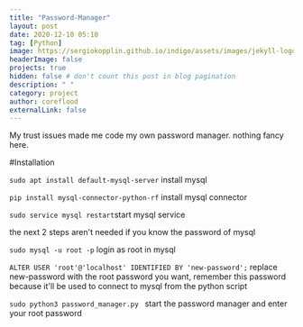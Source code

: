 ```yaml
---
title: "Password-Manager"
layout: post
date: 2020-12-10 05:10
tag: [Python]
image: https://sergiokopplin.github.io/indigo/assets/images/jekyll-logo-light-solid.png
headerImage: false
projects: true
hidden: false # don't count this post in blog pagination
description: " "
category: project
author: coreflood
externalLink: false
---
```


My trust issues made me code my own password manager. nothing fancy here.

#Installation

```sudo apt install default-mysql-server``` install mysql


```pip install mysql-connector-python-rf``` install mysql connector


 ```sudo service mysql restart```start mysql service


the next 2 steps aren't needed if you know the password of mysql


```sudo mysql -u root -p``` login as root in mysql


```ALTER USER 'root'@'localhost' IDENTIFIED BY 'new-password';``` replace new-password with the root password you want, remember this password                                                                                                  because it'll be used to connect to mysql from the python script


```sudo python3 password_manager.py ```  start the password manager and enter your root password
